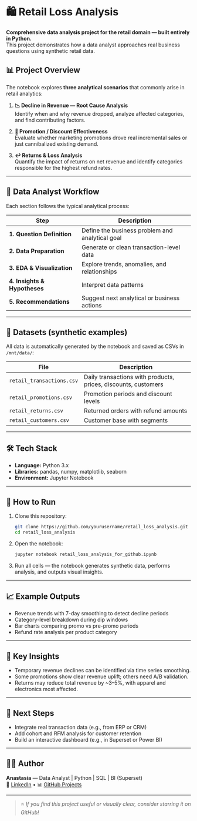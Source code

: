 # 🛍 Retail Loss Analysis

**Comprehensive data analysis project for the retail domain — built entirely in Python.**  
This project demonstrates how a data analyst approaches real business questions using synthetic retail data.

## 📊 Project Overview

The notebook explores **three analytical scenarios** that commonly arise in retail analytics:

1. **📉 Decline in Revenue — Root Cause Analysis**  
   Identify when and why revenue dropped, analyze affected categories, and find contributing factors.

2. **💸 Promotion / Discount Effectiveness**  
   Evaluate whether marketing promotions drove real incremental sales or just cannibalized existing demand.

3. **↩️ Returns & Loss Analysis**  
   Quantify the impact of returns on net revenue and identify categories responsible for the highest refund rates.

---

## 🧠 Data Analyst Workflow

Each section follows the typical analytical process:

| Step | Description |
|------|--------------|
| **1. Question Definition** | Define the business problem and analytical goal |
| **2. Data Preparation** | Generate or clean transaction-level data |
| **3. EDA & Visualization** | Explore trends, anomalies, and relationships |
| **4. Insights & Hypotheses** | Interpret data patterns |
| **5. Recommendations** | Suggest next analytical or business actions |

---

## 🧾 Datasets (synthetic examples)

All data is automatically generated by the notebook and saved as CSVs in `/mnt/data/`:

| File | Description |
|------|--------------|
| `retail_transactions.csv` | Daily transactions with products, prices, discounts, customers |
| `retail_promotions.csv` | Promotion periods and discount levels |
| `retail_returns.csv` | Returned orders with refund amounts |
| `retail_customers.csv` | Customer base with segments |

---

## 🛠️ Tech Stack

- **Language:** Python 3.x  
- **Libraries:** pandas, numpy, matplotlib, seaborn  
- **Environment:** Jupyter Notebook

---

## 🚀 How to Run

1. Clone this repository:
   ```bash
   git clone https://github.com/yourusername/retail_loss_analysis.git
   cd retail_loss_analysis
   ```
2. Open the notebook:
   ```bash
   jupyter notebook retail_loss_analysis_for_github.ipynb
   ```
3. Run all cells — the notebook generates synthetic data, performs analysis, and outputs visual insights.

---

## 📈 Example Outputs

- Revenue trends with 7-day smoothing to detect decline periods  
- Category-level breakdown during dip windows  
- Bar charts comparing promo vs pre-promo periods  
- Refund rate analysis per product category

---

## 🎯 Key Insights

- Temporary revenue declines can be identified via time series smoothing.  
- Some promotions show clear revenue uplift; others need A/B validation.  
- Returns may reduce total revenue by ~3–5%, with apparel and electronics most affected.

---

## 🧩 Next Steps

- Integrate real transaction data (e.g., from ERP or CRM)  
- Add cohort and RFM analysis for customer retention  
- Build an interactive dashboard (e.g., in Superset or Power BI)

---

## 🧑‍💻 Author

**Anastasia** — Data Analyst | Python | SQL | BI (Superset)  
💼 [LinkedIn](https://www.linkedin.com) • 📊 [GitHub Projects](https://github.com)

---

> ⭐ *If you find this project useful or visually clear, consider starring it on GitHub!*  
